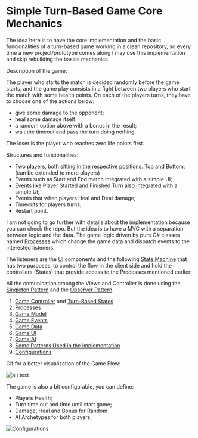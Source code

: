 # Simple Turn-Based Game Core Mechanics

The idea here is to have the core implementation and the basic funcionalities of a turn-based game working in a clean repository, so every time a new project/prototype comes along I may use this implementation and skip rebuilding the basics mechanics.


Description of the game:

The player who starts the match is decided randomly before the game starts, and the game play consists in a fight between two players who start the match with some health points. On each of the players turns, they have to choose one of the actions below:

- give some damage to the opponent;
- heal some damage itself;
- a random option above with a bonus in the result;
- wait the timeout and pass the turn doing nothing.

The loser is the player who reaches zero life points first.

Structures and funcionalities:
- Two players, both sitting in the respective positions: Top and Bottom; (can be extended to more players)
- Events such as Start and End match integrated with a simple UI;
- Events like Player Started and Finished Turn also integrated with a simple UI;
- Events that when players Heal and Deal damage;
- Timeouts for players turns;
- Restart point.

I am not going to go further with details about the implementation because you can check the repo. But the idea is to have a MVC with a separation between logic and the data. The game logic driven by pure C# classes named [Processes](https://github.com/ycarowr/SimpleTurnBasedGame/blob/master/Assets/Scripts/SampleUsage/SimpleTurnBasedGame/Model/Game/Processes) which change the game data and dispatch events to the interested listeners. 

The listeners are the [UI](https://github.com/ycarowr/SimpleTurnBasedGame/tree/master/Assets/Scripts/SampleUsage/SimpleTurnBasedGame/UI) components and the following [State Machine](https://github.com/ycarowr/SimpleTurnBasedGame/blob/master/Assets/Scripts/SampleUsage/SimpleTurnBasedGame/Controller/TurnBasedCs/TurnBasedFSM.cs) that has two purposes: to control the flow in the client side and hold the controllers (States) that provide access to the Processes mentioned earlier:

All the comunication among the Views and Controller is done using the [Singleton Pattern](https://github.com/ycarowr/SimpleTurnBasedGame/tree/master/Assets/Scripts/Patterns/Singleton) and the [Observer Pattern](https://github.com/ycarowr/SimpleTurnBasedGame/blob/master/Assets/Scripts/Patterns/Observer/Observer.cs).

1. [Game Controller](https://github.com/ycarowr/SimpleTurnBasedGame/tree/master/Assets/Scripts/SampleUsage/SimpleTurnBasedGame/Controller) and [Turn-Based States](https://github.com/ycarowr/SimpleTurnBasedGame/tree/master/Assets/Scripts/SampleUsage/SimpleTurnBasedGame/Controller/TurnBasedCs/States)
2. [Processes](https://github.com/ycarowr/SimpleTurnBasedGame/tree/master/Assets/Scripts/SampleUsage/SimpleTurnBasedGame/Model/Game/Processes)
3. [Game Model](https://github.com/ycarowr/SimpleTurnBasedGame/tree/master/Assets/Scripts/SampleUsage/SimpleTurnBasedGame/Model/Game)
4. [Game Events](https://github.com/ycarowr/SimpleTurnBasedGame/tree/master/Assets/Scripts/SampleUsage/SimpleTurnBasedGame/GameEvent)
5. [Game Data](https://github.com/ycarowr/SimpleTurnBasedGame/tree/master/Assets/Scripts/SampleUsage/SimpleTurnBasedGame/GameData)
6. [Game UI](https://github.com/ycarowr/SimpleTurnBasedGame/tree/master/Assets/Scripts/SampleUsage/SimpleTurnBasedGame/UI)
7. [Game AI](https://github.com/ycarowr/SimpleTurnBasedGame/tree/master/Assets/Scripts/SampleUsage/SimpleTurnBasedGame/Model/Ai)
8. [Some Patterns Used in the Implementation](https://github.com/ycarowr/SimpleTurnBasedGame/tree/master/Assets/Scripts/Patterns)
9. [Configurations](https://github.com/ycarowr/SimpleTurnBasedGame/tree/master/Assets/Scripts/SampleUsage/SimpleTurnBasedGame/Configurations)

Gif for a better visualization of the Game Flow:

![alt text](https://github.com/ycarowr/SimpleTurnBasedGame/blob/master/Assets/Textures/SimpleTurnBasedGame/gifs/Game%20Flow.gif)

The game is also a bit configurable, you can define:
- Players Health;
- Turn time out and time until start game;
- Damage, Heal and Bonus for Random
- AI Archetypes for both players;

![Configurations](https://github.com/ycarowr/SimpleTurnBasedGame/blob/master/Assets/Scripts/SampleUsage/SimpleTurnBasedGame/Configurations/Editor/configs.JPG)
